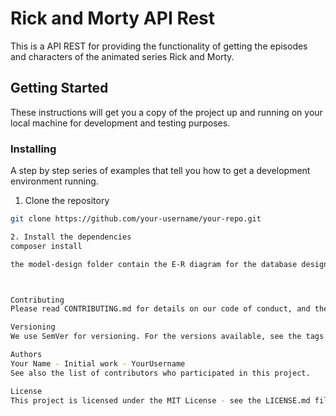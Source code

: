 # Rick and Morty API Rest

This is a API REST for providing the functionality of getting the episodes and characters of the animated series Rick and Morty.

## Getting Started

These instructions will get you a copy of the project up and running on your local machine for development and testing purposes.



### Installing

A step by step series of examples that tell you how to get a development environment running.

1. Clone the repository

```bash
git clone https://github.com/your-username/your-repo.git

2. Install the dependencies
composer install

the model-design folder contain the E-R diagram for the database design, the queries used and the mwb file for MySQL workbench



Contributing
Please read CONTRIBUTING.md for details on our code of conduct, and the process for submitting pull requests to us.

Versioning
We use SemVer for versioning. For the versions available, see the tags on this repository.

Authors
Your Name - Initial work - YourUsername
See also the list of contributors who participated in this project.

License
This project is licensed under the MIT License - see the LICENSE.md file for details